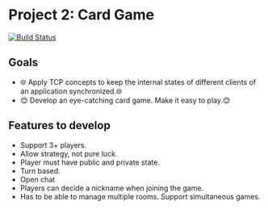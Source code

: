 # Project 2: Card Game 
[![Build Status](https://img.shields.io/badge/Python-FFD43B?style=for-the-badge&logo=python&logoColor=darkgreen)](https://travis-ci.org/joemccann/dillinger)

## Goals
- 🌐 Apply TCP concepts to keep the internal states of different clients of an application synchronized.🌐
- 😊 Develop an eye-catching card game. Make it easy to play.😊

## Features to develop

- Support 3+ players.
- Allow strategy, not pure luck.
- Player must have public and private state.
- Turn based.
- Open chat
- Players can decide a nickname when joining the game.
- Has to be able to manage multiple rooms. Support simultaneous games.
